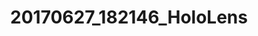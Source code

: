---
layout: default
category: bts
tags: ["hololens","microsoft"]
video: "https://player.vimeo.com/video/223372015?badge=0&amp;autopause=0&amp;player_id=0&amp;app_id=72231"
title: "20170627_182146_HoloLens"
thumbnail: "https://i.vimeocdn.com/video/642145186_295x166.jpg?r=pad"
---